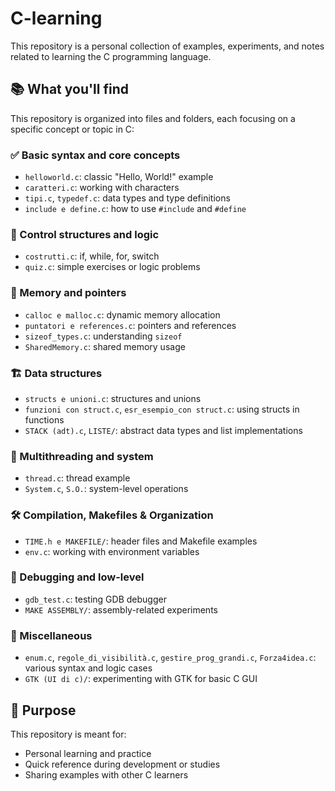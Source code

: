 # C-learning

This repository is a personal collection of examples, experiments, and notes related to learning the C programming language.

## 📚 What you'll find

This repository is organized into files and folders, each focusing on a specific concept or topic in C:

### ✅ Basic syntax and core concepts
- `helloworld.c`: classic "Hello, World!" example
- `caratteri.c`: working with characters
- `tipi.c`, `typedef.c`: data types and type definitions
- `include e define.c`: how to use `#include` and `#define`

### 🧠 Control structures and logic
- `costrutti.c`: if, while, for, switch
- `quiz.c`: simple exercises or logic problems

### 🧮 Memory and pointers
- `calloc e malloc.c`: dynamic memory allocation
- `puntatori e references.c`: pointers and references
- `sizeof_types.c`: understanding `sizeof`
- `SharedMemory.c`: shared memory usage

### 🏗️ Data structures
- `structs e unioni.c`: structures and unions
- `funzioni con struct.c`, `esr_esempio_con struct.c`: using structs in functions
- `STACK (adt).c`, `LISTE/`: abstract data types and list implementations

### 🧵 Multithreading and system
- `thread.c`: thread example
- `System.c`, `S.O.`: system-level operations

### 🛠️ Compilation, Makefiles & Organization
- `TIME.h e MAKEFILE/`: header files and Makefile examples
- `env.c`: working with environment variables

### 🧪 Debugging and low-level
- `gdb_test.c`: testing GDB debugger
- `MAKE ASSEMBLY/`: assembly-related experiments

### 🎨 Miscellaneous
- `enum.c`, `regole_di_visibilità.c`, `gestire_prog_grandi.c`, `Forza4idea.c`: various syntax and logic cases
- `GTK (UI di c)/`: experimenting with GTK for basic C GUI

## 🚀 Purpose

This repository is meant for:
- Personal learning and practice
- Quick reference during development or studies
- Sharing examples with other C learners

